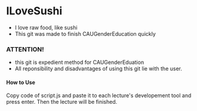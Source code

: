 # ILoveSushi
 * I love raw food, like sushi
 * This git was made to finish CAUGenderEducation quickly
### ATTENTION!
 * this git is expedient method for CAUGenderEduation
 * All reponsibility and disadvantages of using this git lie with the user.

#### How to Use

Copy code of script.js and paste it to each lecture's developement tool
and press enter. Then the lecture will be finished.
